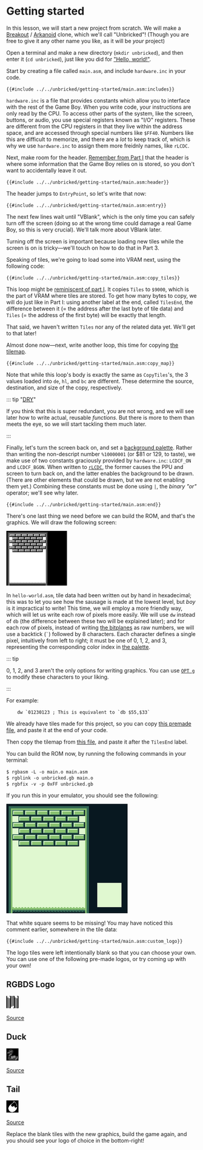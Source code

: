 # Getting started

In this lesson, we will start a new project from scratch.
We will make a [Breakout](https://en.wikipedia.org/wiki/Breakout_%28video_game%29) / [Arkanoid](https://en.wikipedia.org/wiki/Arkanoid) clone, which we'll call "Unbricked"!
(Though you are free to give it any other name you like, as it will be *your* project)

Open a terminal and make a new directory (`mkdir unbricked`), and then enter it (`cd unbricked`), just like you did for ["Hello, world!"](../part1/hello_world.md).

Start by creating a file called `main.asm`, and include `hardware.inc` in your code.

```rgbasm,linenos,start={{#line_no_of "" ../../unbricked/getting-started/main.asm:includes}}
{{#include ../../unbricked/getting-started/main.asm:includes}}
```

`hardware.inc` is a file that provides constants which allow you to interface with the rest of the Game Boy.
When you write code, your instructions are only read by the CPU.
To access other parts of the system, like the screen, buttons, or audio, you use special registers known as "I/O" registers.
These are different from the CPU registers in that they live within the address space, and are accessed through special numbers like `$FF40`.
Numbers like this are difficult to memorize, and there are a *lot* to keep track of, which is why we use `hardware.inc` to assign them more freidnly names, like `rLCDC`.

Next, make room for the header.
[Remember from Part Ⅰ](../part1/header.md) that the header is where some information that the Game Boy relies on is stored, so you don't want to accidentally leave it out.

```rgbasm,linenos,start={{#line_no_of "" ../../unbricked/getting-started/main.asm:header}}
{{#include ../../unbricked/getting-started/main.asm:header}}
```

The header jumps to `EntryPoint`, so let's write that now:

```rgbasm,linenos,start={{#line_no_of "" ../../unbricked/getting-started/main.asm:entry}}
{{#include ../../unbricked/getting-started/main.asm:entry}}
```

The next few lines wait until "VBlank", which is the only time you can safely turn off the screen (doing so at the wrong time could damage a real Game Boy, so this is very crucial). We'll talk more about VBlank later.

Turning off the screen is important because loading new tiles while the screen is on is tricky—we'll touch on how to do that in Part 3.

Speaking of tiles, we're going to load some into VRAM next, using the following code:

```rgbasm,linenos,start={{#line_no_of "" ../../unbricked/getting-started/main.asm:copy_tiles}}
{{#include ../../unbricked/getting-started/main.asm:copy_tiles}}
```

This loop might be [reminiscent of part Ⅰ](../part1/jumps.md#conditional-jumps).
It copies `Tiles` to `$9000`, which is the part of VRAM where tiles are stored.
To get how many bytes to copy, we will do just like in Part Ⅰ: using another label at the end, called `TilesEnd`, the difference between it (= the address after the last byte of tile data) and `Tiles` (= the address of the first byte) will be exactly that length.

That said, we haven't written `Tiles` nor any of the related data yet.
We'll get to that later!

Almost done now—next, write another loop, this time for copying [the tilemap](../part1/tilemap.md).

```rgbasm,linenos,start={{#line_no_of "" ../../unbricked/getting-started/main.asm:copy_map}}
{{#include ../../unbricked/getting-started/main.asm:copy_map}}
```

Note that while this loop's body is exactly the same as `CopyTiles`'s, the 3 values loaded into `de`, `hl`, and `bc` are different.
These determine the source, destination, and size of the copy, respectively.

::: tip "[<abbr title="Don't Repeat Yourself">DRY</abbr>](https://en.wikipedia.org/wiki/Don't_Repeat_Yourself)"

If you think that this is super redundant, you are not wrong, and we will see later how to write actual, reusable *functions*.
But there is more to them than meets the eye, so we will start tackling them much later.

:::

Finally, let's turn the screen back on, and set a [background palette](../part1/palettes.md).
Rather than writing the non-descript number `%10000001` (or $81 or 129, to taste), we make use of two constants graciously provided by `hardware.inc`: `LCDCF_ON` and `LCDCF_BGON`.
When written to [`rLCDC`](https://gbdev.io/pandocs/LCDC), the former causes the PPU and screen to turn back on, and the latter enables the background to be drawn.
(There are other elements that could be drawn, but we are not enabling them yet.)
Combining these constants must be done using `|`, the *binary "or"* operator; we'll see why later.

```rgbasm,linenos,start={{#line_no_of "" ../../unbricked/getting-started/main.asm:end}}
{{#include ../../unbricked/getting-started/main.asm:end}}
```

There's one last thing we need before we can build the ROM, and that's the graphics.
We will draw the following screen:

![Layout of unbricked](../assets/part2/img/tilemap.png)

In `hello-world.asm`, tile data had been written out by hand in hexadecimal; this was to let you see how the sausage is made at the lowest level, but *boy* is it impractical to write!
This time, we will employ a more friendly way, which will let us write each row of pixels more easily.
We will use `dw` instead of `db` (the difference between these two will be explained later); and for each row of pixels, instead of writing [the bitplanes](../part1/tiles.md#encoding) as raw numbers, we will use a backtick (`` ` ``) followed by 8 characters.
Each character defines a single pixel, intuitively from left to right; it must be one of 0, 1, 2, and 3, representing the corresponding color index in [the palette](../part1/palettes.md).

::: tip

0, 1, 2, and 3 aren't the only options for writing graphics.
You can use [`OPT g`](https://rgbds.gbdev.io/docs/v0.5.2/rgbasm.5/#Changing_options_while_assembling) to modify these characters to your liking.

:::

For example:

```rgbasm
	dw `01230123 ; This is equivalent to `db $55,$33`
```

We already have tiles made for this project, so you can copy [this premade file](https://github.com/ISSOtm/gb-asm-tutorial-part2/raw/main/tileset.asm), and paste it at the end of your code.

Then copy the tilemap from [this file](https://github.com/ISSOtm/gb-asm-tutorial-part2/raw/main/tilemap.asm), and paste it after the `TilesEnd` label.

You can build the ROM now, by running the following commands in your terminal:

```console
$ rgbasm -L -o main.o main.asm
$ rgblink -o unbricked.gb main.o
$ rgbfix -v -p 0xFF unbricked.gb
```

If you run this in your emulator, you should see the following:

![Screenshot of our game](../assets/part2/img/screenshot.png)

That white square seems to be missing!
You may have noticed this comment earlier, somewhere in the tile data:

```rgbasm,linenos,start={{#line_no_of "" ../../unbricked/getting-started/main.asm:custom_logo}}
{{#include ../../unbricked/getting-started/main.asm:custom_logo}}
```

The logo tiles were left intentionally blank so that you can choose your own.
You can use one of the following pre-made logos, or try coming up with your own!

## RGBDS Logo

![The RGBDS Logo](https://github.com/ISSOtm/gb-asm-tutorial-part2/blob/main/rgbds.png?raw=true)

[Source](https://github.com/ISSOtm/gb-asm-tutorial-part2/raw/main/rgbds.asm)

## Duck

![A pixel-art duck](https://github.com/ISSOtm/gb-asm-tutorial-part2/blob/main/duck.png?raw=true)

[Source](https://github.com/ISSOtm/gb-asm-tutorial-part2/raw/main/duck.asm)

## Tail

![A silhouette of a tail](https://github.com/ISSOtm/gb-asm-tutorial-part2/blob/main/tail.png?raw=true)

[Source](https://github.com/ISSOtm/gb-asm-tutorial-part2/raw/main/tail.asm)

Replace the blank tiles with the new graphics, build the game again, and you should see your logo of choice in the bottom-right!

